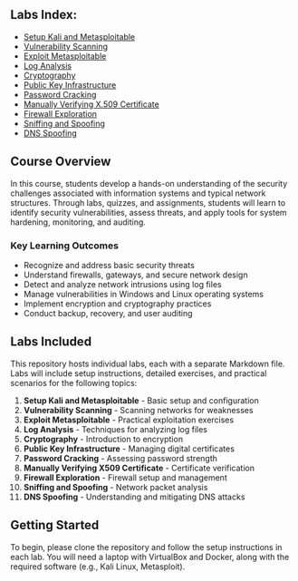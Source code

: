 ## Labs Index:

- [Setup Kali and Metasploitable](Setup_Kali_and_Metasploitable.md)
- [Vulnerability Scanning](Vulnerability_Scanning.md)
- [Exploit Metasploitable](Exploit_Metasploitable.md)
- [Log Analysis](Log_Analysis.md)
- [Cryptography](Cryptography.md)
- [Public Key Infrastructure](Public_Key_Infrastructure.md)
- [Password Cracking](Password_Cracking.md)
- [Manually Verifying X.509 Certificate](Manually_Verifying_X509_Certificate.md)
- [Firewall Exploration](Firewall_Exploration.md)
- [Sniffing and Spoofing](Sniffing_and_Spoofing.md)
- [DNS Spoofing](DNS_Spoofing.md)


## Course Overview

In this course, students develop a hands-on understanding of the security challenges 
associated with information systems and typical network structures. Through labs, quizzes, and 
assignments, students will learn to identify security vulnerabilities, assess threats, and 
apply tools for system hardening, monitoring, and auditing.

### Key Learning Outcomes
- Recognize and address basic security threats
- Understand firewalls, gateways, and secure network design
- Detect and analyze network intrusions using log files
- Manage vulnerabilities in Windows and Linux operating systems
- Implement encryption and cryptography practices
- Conduct backup, recovery, and user auditing

## Labs Included

This repository hosts individual labs, each with a separate Markdown file. Labs will include 
setup instructions, detailed exercises, and practical scenarios for the following topics:

1. **Setup Kali and Metasploitable** - Basic setup and configuration
2. **Vulnerability Scanning** - Scanning networks for weaknesses
3. **Exploit Metasploitable** - Practical exploitation exercises
4. **Log Analysis** - Techniques for analyzing log files
5. **Cryptography** - Introduction to encryption
6. **Public Key Infrastructure** - Managing digital certificates
7. **Password Cracking** - Assessing password strength
8. **Manually Verifying X509 Certificate** - Certificate verification
9. **Firewall Exploration** - Firewall setup and management
10. **Sniffing and Spoofing** - Network packet analysis
11. **DNS Spoofing** - Understanding and mitigating DNS attacks

## Getting Started

To begin, please clone the repository and follow the setup instructions in each lab. You will 
need a laptop with VirtualBox and Docker, along with the required software (e.g., Kali Linux, 
Metasploit).


